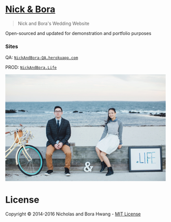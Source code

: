# [Nick & Bora](http://NickAndBora.Life)

> Nick and Bora's Wedding Website

Open-sourced and updated for demonstration and portfolio purposes

### Sites

QA: [`NickAndBora-QA.herokuapp.com`](http://NickAndBora-QA.herokuapp.com)

PROD: [`NickAndBora.Life`](http://NickAndBora.Life)

![Welcome](src/frontend/img/welcome.jpg)

# License
Copyright &copy; 2014-2016 Nicholas and Bora Hwang - [MIT License](LICENSE)
